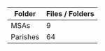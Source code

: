 | Folder   |   Files / Folders |
|----------|-------------------|
| MSAs     |                 9 |
| Parishes |                64 |